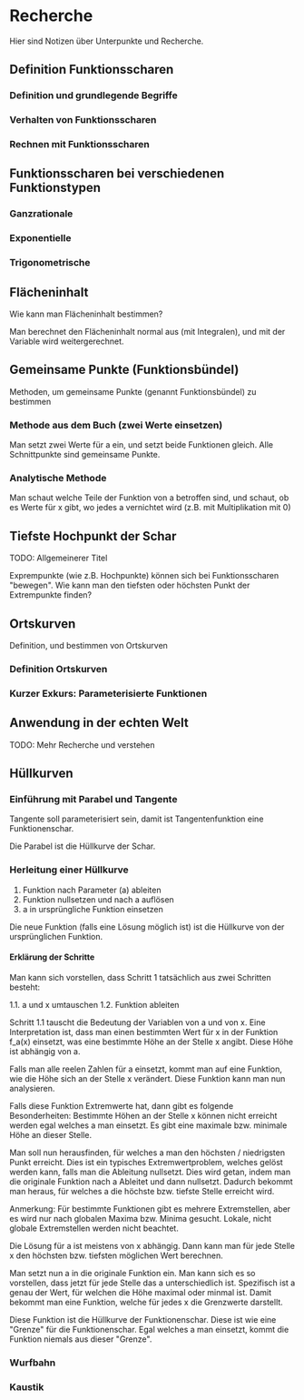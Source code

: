 # Recherche

Hier sind Notizen über Unterpunkte und Recherche.

## Definition Funktionsscharen

### Definition und grundlegende Begriffe

### Verhalten von Funktionsscharen

### Rechnen mit Funktionsscharen

## Funktionsscharen bei verschiedenen Funktionstypen

### Ganzrationale

### Exponentielle

### Trigonometrische

## Flächeninhalt

Wie kann man Flächeninhalt bestimmen?

Man berechnet den Flächeninhalt normal aus (mit Integralen), und mit der Variable wird
weitergerechnet.

## Gemeinsame Punkte (Funktionsbündel)

Methoden, um gemeinsame Punkte (genannt Funktionsbündel) zu bestimmen

### Methode aus dem Buch (zwei Werte einsetzen)

Man setzt zwei Werte für a ein, und setzt beide Funktionen gleich. Alle Schnittpunkte sind
gemeinsame Punkte.

### Analytische Methode

Man schaut welche Teile der Funktion von a betroffen sind, und schaut, ob es Werte für x
gibt, wo jedes a vernichtet wird (z.B. mit Multiplikation mit 0)

## Tiefste Hochpunkt der Schar

TODO: Allgemeinerer Titel

Exprempunkte (wie z.B. Hochpunkte) können sich bei Funktionsscharen "bewegen". Wie kann man
den tiefsten oder höchsten Punkt der Extrempunkte finden?

## Ortskurven

Definition, und bestimmen von Ortskurven

### Definition Ortskurven

### Kurzer Exkurs: Parameterisierte Funktionen

## Anwendung in der echten Welt

TODO: Mehr Recherche und verstehen

## Hüllkurven

### Einführung mit Parabel und Tangente

Tangente soll parameterisiert sein, damit ist Tangentenfunktion eine Funktionenschar.

Die Parabel ist die Hüllkurve der Schar.

### Herleitung einer Hüllkurve

1. Funktion nach Parameter (a) ableiten
2. Funktion nullsetzen und nach a auflösen
3. a in ursprüngliche Funktion einsetzen

Die neue Funktion (falls eine Lösung möglich ist) ist die Hüllkurve von der ursprünglichen
Funktion.

#### Erklärung der Schritte

Man kann sich vorstellen, dass Schritt 1 tatsächlich aus zwei Schritten besteht:

1.1. a und x umtauschen
1.2. Funktion ableiten

Schritt 1.1 tauscht die Bedeutung der Variablen von a und von x. Eine Interpretation ist, dass
man einen bestimmten Wert für x in der Funktion f_a(x) einsetzt, was eine bestimmte Höhe an der
Stelle x angibt. Diese Höhe ist abhängig von a.

Falls man alle reelen Zahlen für a einsetzt, kommt man auf eine Funktion, wie die Höhe sich an der
Stelle x verändert. Diese Funktion kann man nun analysieren.

Falls diese Funktion Extremwerte hat, dann gibt es folgende Besonderheiten: Bestimmte Höhen an der
Stelle x können nicht erreicht werden egal welches a man einsetzt. Es gibt eine maximale bzw.
minimale Höhe an dieser Stelle.

Man soll nun herausfinden, für welches a man den höchsten / niedrigsten Punkt erreicht. Dies ist
ein typisches Extremwertproblem, welches gelöst werden kann, falls man die Ableitung nullsetzt.
Dies wird getan, indem man die originale Funktion nach a Ableitet und dann nullsetzt. Dadurch
bekommt man heraus, für welches a die höchste bzw. tiefste Stelle erreicht wird.

Anmerkung: Für bestimmte Funktionen gibt es mehrere Extremstellen, aber es wird nur nach globalen
Maxima bzw. Minima gesucht. Lokale, nicht globale Extremstellen werden nicht beachtet.

Die Lösung für a ist meistens von x abhängig. Dann kann man für jede Stelle x den höchsten bzw.
tiefsten möglichen Wert berechnen.

Man setzt nun a in die originale Funktion ein. Man kann sich es so vorstellen, dass jetzt für
jede Stelle das a unterschiedlich ist. Spezifisch ist a genau der Wert, für welchen die Höhe
maximal oder minmal ist. Damit bekommt man eine Funktion, welche für jedes x die Grenzwerte
darstellt.

Diese Funktion ist die Hüllkurve der Funktionenschar. Diese ist wie eine "Grenze" für die
Funktionenschar. Egal welches a man einsetzt, kommt die Funktion niemals aus dieser "Grenze".

### Wurfbahn

### Kaustik
